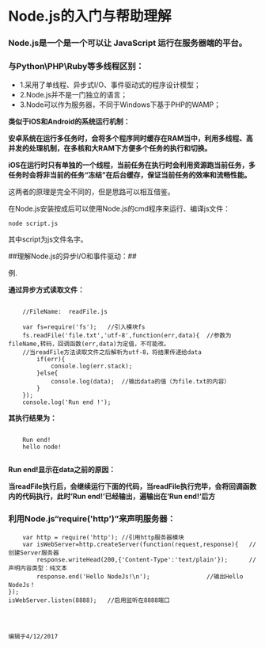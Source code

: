# Node.js的入门与帮助理解
### Node.js是一个是一个可以让 JavaScript 运行在服务器端的平台。
### 与Python\PHP\Ruby等多线程区别：
* 1.采用了单线程、异步式I/O、事件驱动式的程序设计模型；
* 2.Node.js并不是一门独立的语言；
* 3.Node可以作为服务器，不同于Windows下基于PHP的WAMP；


**类似于iOS和Android的系统运行机制：**
		
**安卓系统在运行多任务时，会将多个程序同时缓存在RAM当中，利用多线程、高并发的处理机制，在多核和大RAM下方便多个任务的执行和切换。**


**iOS在运行时只有单独的一个线程，当前任务在执行时会利用资源跑当前任务，多任务时会将非当前的任务“冻结”在后台缓存，保证当前任务的效率和流畅性能。**

这两者的原理是完全不同的，但是思路可以相互借鉴。

在Node.js安装按成后可以使用Node.js的cmd程序来运行、编译js文件：

`node script.js`

其中script为js文件名字。

##理解Node.js的异步I/O和事件驱动：##

例.

**通过异步方式读取文件：**

<pre><code>
	//FileName:  readFile.js

	var fs=require('fs');	//引入模块fs
	fs.readFile('file.txt','utf-8',function(err,data){	//参数为fileName,转码，回调函数(err,data)为定值，不可能改。
	//当readFile方法读取文件之后解析为utf-8，将结果传递给data
		if(err){
			console.log(err.stack);
		}else{
			console.log(data);	//输出data的值（为file.txt的内容）
		}
	});
	console.log('Run end !');
</pre></code>

**其执行结果为：**
``` 	

	Run end!
	hello node!
	
```

**Run end!显示在data之前的原因：**


**当readFile执行后，会继续运行下面的代码，当readFile执行完毕，会将回调函数内的代码执行，此时’Run end!’已经输出，遍输出在‘Run end!‘后方**

### 利用Node.js“require('http')”来声明服务器：
```
	var http = require('http');	//引用http服务器模块
	var isWebServer=http.createServer(function(request,response){	//创建Server服务器
		response.writeHead(200,{'Content-Type':'text/plain'});		//声明内容类型：纯文本
		response.end('Hello NodeJs!\n');				//输出Hello NodeJs！
});
isWebServer.listen(8888);	//启用监听在8888端口					

		
```
																			编辑于4/12/2017

